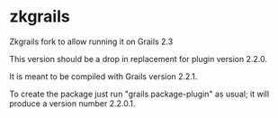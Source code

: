 zkgrails
========

Zkgrails fork to allow running it on Grails 2.3

This version should be a drop in replacement for plugin version 2.2.0.

It is meant to be compiled with Grails version 2.2.1.

To create the package just run "grails package-plugin" as usual; it will produce a version number 2.2.0.1.
